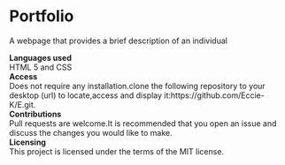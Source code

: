# <div>Portfolio</div>
A webpage that provides a brief description of an individual

<div><b>Languages used</b></div>
HTML 5 and CSS

<div><b>Access</b></div>
Does not require any installation.clone the following repository to your desktop (url) to locate,access and display it:https://github.com/Eccie-K/E.git.

<div><b>Contributions</b></div>
Pull requests are welcome.It is recommended that you open an issue and discuss the changes you would like to make.

<div><b>Licensing</b></div>
This project is licensed under the terms of the MIT license.
